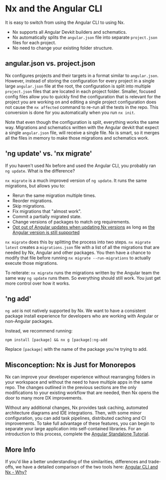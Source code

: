 # Nx and the Angular CLI

It is easy to switch from using the Angular CLI to using Nx.

- Nx supports all Angular Devkit builders and schematics.
- Nx automatically splits the `angular.json` file into separate `project.json` files for each project.
- No need to change your existing folder structure.

## angular.json vs. project.json

Nx configures projects and their targets in a format similar to `angular.json`. However, instead of storing the configuration for every project in a single large `angular.json` file at the root, the configuration is split into multiple `project.json` files that are located in each project folder. Smaller, focused config files allow you to quickly find the configuration that is relevant for the project you are working on and editing a single project configuration does not cause the `nx affected` command to re-run all the tests in the repo. This conversion is done for you automatically when you run `nx init`.

Note that even though the configuration is split, everything works the same way. Migrations and schematics written with the Angular devkit that expect a single `angular.json` file, will receive a single file. Nx is smart, so it merges all the files in memory to make those migrations and schematics work.

## 'ng update' vs. 'nx migrate'

If you haven't used Nx before and used the Angular CLI, you probably ran `ng update`. What is the difference?

`nx migrate` is a much improved version of `ng update`. It runs the same migrations, but allows you to:

- Rerun the same migration multiple times.
- Reorder migrations.
- Skip migrations.
- Fix migrations that "almost work".
- Commit a partially migrated state.
- Change versions of packages to match org requirements.
- [Opt out of Angular updates when updating Nx versions](/recipes/managing-repository/advanced-update#choosing-optional-package-updates-to-apply) as long as [the Angular version is still supported](/packages/angular/documents/angular-nx-version-matrix)

`nx migrate` does this by splitting the process into two steps. `nx migrate latest` creates a `migrations.json` file with a list of all the migrations that are needed by Nx, Angular and other packages. You then have a chance to modify that file before running `nx migrate --run-migrations` to actually execute those migrations.

To reiterate: `nx migrate` runs the migrations written by the Angular team the same way `ng update` runs them. So everything should still work. You just get more control over how it works.

## 'ng add'

`ng add` is not natively supported by Nx. We want to have a consistent package install experience for developers who are working with Angular or non-Angular packages.

Instead, we recommend running:

```shell
npm install [package] && nx g [package]:ng-add
```

Replace `[package]` with the name of the package you're trying to add.

## Misconception: Nx is Just for Monorepos

Nx can improve your developer experience without rearranging folders in your workspace and without the need to have multiple apps in the same repo. The changes outlined in the previous sections are the only modifications to your existing workflow that are needed, then Nx opens the door to many more DX improvements.

Without any additional changes, Nx provides task caching, automated architecture diagrams and IDE integrations. Then, with some minor configuration, you can add task pipelines, distributed caching and CI improvements. To take full advantage of these features, you can begin to separate your large application into self-contained libraries. For an introduction to this process, complete the [Angular Standalone Tutorial](/getting-started/tutorials/angular-standalone-tutorial).

## More Info

If you'd like a better understanding of the similarities, differences and trade-offs, we have a detailed comparison of the two tools here: [Angular CLI and Nx - Why?](https://blog.nrwl.io/angular-cli-and-nx-why-df160946888f)
